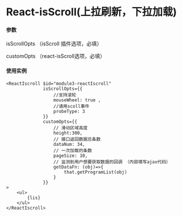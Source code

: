 # React-isScroll(上拉刷新，下拉加载)

#### 参数

isScrollOpts  （isScroll 插件选项，必填）

customOpts （react-isScroll选项，必填）

#### 使用实例

```
<ReactIscroll $id="module3-reactIscroll"
              isScrollOpts={{
                  //支持滚轮
                  mouseWheel: true ,
                  //请用scoll事件
                  probeType: 3
              }}
              customOpts={{
                  // 滑动区域高度
                  height:300,
                  // 接口返回数据总条数
                  dataNum: 34,
                  // 一次加载的条数
                  pageSize: 10,
                  // 监测到用户想要获取数据的回调 （内部填写ajax代码）
                  getDataFn: (obj)=>{
                      that.getProgramList(obj)
                  }
              }}
>
    <ul>
        {lis}
    </ul>
</ReactIscroll>
```



